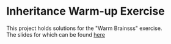 # Inheritance Warm-up Exercise

This project holds solutions for the "Warm Brainsss" exercise.  
The slides for which can be found [here](http://slides.com/carlosnsr/deck-2#/)

